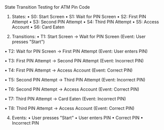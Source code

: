 State Transition Testing for ATM Pin Code

1. States:
• S0: Start Screen
• S1: Wait for PIN Screen
• S2: First PIN Attempt
• S3: Second PIN Attempt
• S4: Third PIN Attempt
• S5: Access Account
• S6: Card Eaten

2. Transitions:
• T1:  Start Screen -> Wait for PIN Screen (Event: User presses "Start")

• T2: Wait for PIN Screen -> First PIN Attempt (Event: User enters PIN)

• T3: First PIN Attempt -> Second PIN Attempt (Event: Incorrect PIN)

• T4: First PIN Attempt -> Access Account (Event: Correct PIN)

• T5: Second PIN Attempt -> Third PIN Attempt (Event: Incorrect PIN)

• T6: Second PIN Attempt -> Access Account (Event: Correct PIN)

• T7: Third PIN Attempt -> Card Eaten (Event: Incorrect PIN)

• T8: Third PIN Attempt -> Access Account (Event: Correct PIN)

4. Events:
• User presses "Start"
• User enters PIN
• Correct PIN
• Incorrect PIN


